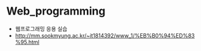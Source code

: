 # Web_programming

- 웹프로그래밍 응용 실습 
- http://mm.sookmyung.ac.kr/~it1814392/www_1/%EB%B0%94%ED%83%95.html
